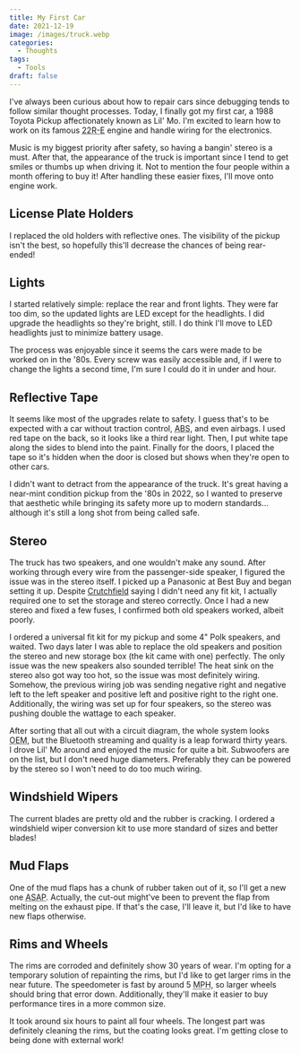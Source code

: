 ```yaml
---
title: My First Car
date: 2021-12-19
image: /images/truck.webp
categories:
  - Thoughts
tags:
  - Tools
draft: false
---
```


I've always been curious about how to repair cars since debugging tends to follow similar thought processes. Today, I finally got my first car, a 1988 Toyota Pickup affectionately known as Lil' Mo. I'm excited to learn how to work on its famous <abbr title="Toyota 22 R Family - Electronic Fuel Injection">22R-E</abbr> engine and handle wiring for the electronics.

Music is my biggest priority after safety, so having a bangin' stereo is a must. After that, the appearance of the truck is important since I tend to get smiles or thumbs up when driving it. Not to mention the four people within a month offering to buy it! After handling these easier fixes, I'll move onto engine work.

## License Plate Holders

I replaced the old holders with reflective ones. The visibility of the pickup isn't the best, so hopefully this'll decrease the chances of being rear-ended!

## Lights

I started relatively simple: replace the rear and front lights. They were far too dim, so the updated lights are LED except for the headlights. I did upgrade the headlights so they're bright, still. I do think I'll move to LED headlights just to minimize battery usage.

The process was enjoyable since it seems the cars were made to be worked on in the '80s. Every screw was easily accessible and, if I were to change the lights a second time, I'm sure I could do it in under and hour.

## Reflective Tape

It seems like most of the upgrades relate to safety. I guess that's to be expected with a car without traction control, <abbr title="Anti-Lock Braking System">ABS</abbr>, and even airbags. I used red tape on the back, so it looks like a third rear light. Then, I put white tape along the sides to blend into the paint. Finally for the doors, I placed the tape so it's hidden when the door is closed but shows when they're open to other cars.

I didn't want to detract from the appearance of the truck. It's great having a near-mint condition pickup from the '80s in 2022, so I wanted to preserve that aesthetic while bringing its safety more up to modern standards… although it's still a long shot from being called safe.

## Stereo

The truck has two speakers, and one wouldn't make any sound. After working through every wire from the passenger-side speaker, I figured the issue was in the stereo itself. I picked up a Panasonic at Best Buy and began setting it up. Despite [Crutchfield](https://www.crutchfield.com/car/outfitmycar/mycar.aspx) saying I didn't need any fit kit, I actually required one to set the storage and stereo correctly. Once I had a new stereo and fixed a few fuses, I confirmed both old speakers worked, albeit poorly.

I ordered a universal fit kit for my pickup and some 4" Polk speakers, and waited. Two days later I was able to replace the old speakers and position the stereo and new storage box (the kit came with one) perfectly. The only issue was the new speakers also sounded terrible! The heat sink on the stereo also got way too hot, so the issue was most definitely wiring. Somehow, the previous wiring job was sending negative right and negative left to the left speaker and positive left and positive right to the right one. Additionally, the wiring was set up for four speakers, so the stereo was pushing double the wattage to each speaker.

After sorting that all out with a circuit diagram, the whole system looks <abbr title="Original Equipment Manufacturer">OEM</abbr>, but the Bluetooth streaming and quality is a leap forward thirty years. I drove Lil' Mo around and enjoyed the music for quite a bit. Subwoofers are on the list, but I don't need huge diameters. Preferably they can be powered by the stereo so I won't need to do too much wiring.

## Windshield Wipers

The current blades are pretty old and the rubber is cracking. I ordered a windshield wiper conversion kit to use more standard of sizes and better blades!

## Mud Flaps

One of the mud flaps has a chunk of rubber taken out of it, so I'll get a new one <abbr title="As Soon As Possible">ASAP</abbr>. Actually, the cut-out might've been to prevent the flap from melting on the exhaust pipe. If that's the case, I'll leave it, but I'd like to have new flaps otherwise.

## Rims and Wheels

The rims are corroded and definitely show 30 years of wear. I'm opting for a temporary solution of repainting the rims, but I'd like to get larger rims in the near future. The speedometer is fast by around 5 <abbr title="Miles Per Hour">MPH</abbr>, so larger wheels should bring that error down. Additionally, they'll make it easier to buy performance tires in a more common size.

It took around six hours to paint all four wheels. The longest part was definitely cleaning the rims, but the coating looks great. I'm getting close to being done with external work!
